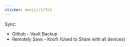 ```yaml
---
sticker: emoji//1f7e3
---
```

Sync:
- Github - Vault Backup
- Remotely Save - Koofr (Used to Share with all devices)